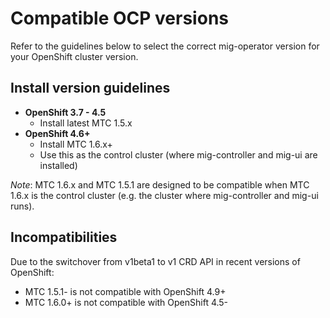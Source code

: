 # Compatible OCP versions

Refer to the guidelines below to select the correct mig-operator version for your OpenShift cluster version.

## Install version guidelines

 - **OpenShift 3.7 - 4.5**
   - Install latest MTC 1.5.x
 - **OpenShift 4.6+**
   - Install MTC 1.6.x+
   - Use this as the control cluster (where mig-controller and mig-ui are installed)

_Note_: MTC 1.6.x and MTC 1.5.1 are designed to be compatible when MTC 1.6.x is the control cluster (e.g. the cluster where mig-controller and mig-ui runs).

## Incompatibilities

Due to the switchover from v1beta1 to v1 CRD API in recent versions of OpenShift:

- MTC 1.5.1- is not compatible with OpenShift 4.9+
- MTC 1.6.0+ is not compatible with OpenShift 4.5-
